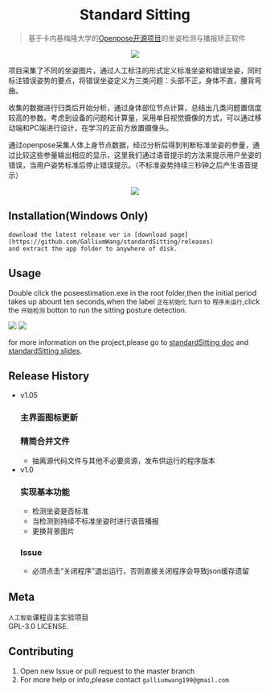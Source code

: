 
<h1 align="center">
    Standard Sitting
</h1>


> 基于卡内基梅隆大学的[Openpose开源项目](https://github.com/CMU-Perceptual-Computing-Lab/openpose)的坐姿检测与播报矫正软件


<p align="center">
    <img src="4.png">
</p>


项目采集了不同的坐姿图片，通过人工标注的形式定义标准坐姿和错误坐姿，同时标注错误姿势的要点，将错误坐姿定义为三类问题：头部不正，身体不直，腰背弯曲。

收集的数据进行归类后开始分析，通过身体部位节点计算，总结出几类问题置信度较高的参数。考虑到设备的问题和计算量，采用单目视觉摄像的方式，可以通过移动端和PC端进行设计，在学习的正前方放置摄像头。

通过openpose采集人体上身节点数据，经过分析后得到判断标准坐姿的参量，通过比较这些参量输出相应的显示，这里我们通过语音提示的方法来提示用户坐姿的错误，当用户姿势标准后停止错误提示。（不标准姿势持续三秒钟之后产生语音提示）

<p align="center">
    <img src="3.png">
</p>

## Installation(**Windows Only**)
    download the latest release ver in [download page](https://github.com/GalliumWang/standardSitting/releases)
    and extract the app folder to anywhere of disk.


## Usage

Double click the poseestimation.exe in the root folder,then the initial period takes up abount ten seconds,when the label ```正在初始化``` turn to ```程序未运行```,click the ```开始检测``` botton to run the sitting posture detection.

![](1.jpg)
![](2.jpg)

for more information on the project,please go to [standardSitting doc](https://docs.google.com/document/d/1aBZUWWjfnGENfG-lLUxR1-8BpfNQt6iH_GTdcd2GyyI/edit?usp=sharing) and [standardSitting slides](https://docs.google.com/presentation/d/13BfF1TiJzeDX3NLtctPy5Vxs7LAVo-6Reb912g-ofNE/edit?usp=sharing).

## Release History

* v1.05
    ### 主界面图标更新
    ### 精简合并文件
  * 抽离源代码文件与其他不必要资源，发布供运行的程序版本
* v1.0
    ### 实现基本功能
    * 检测坐姿是否标准
    * 当检测到持续不标准坐姿时进行语音播报
    * 更换背景图片
    ### Issue
    * 必须点击“关闭程序”退出运行，否则直接关闭程序会导致json缓存遗留

## Meta
```人工智能```课程自主实验项目<br>
GPL-3.0 LICENSE.


## Contributing
1. Open new Issue or pull request to the master branch
2. For more help or info,please contact ```galliumwang199@gmail.com```

<!-- Markdown link & img dfn's -->
